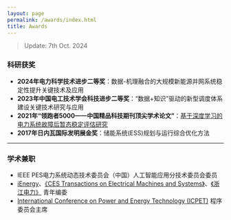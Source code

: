```yaml
---
layout: page
permalink: /awards/index.html
title: Awards
---
```


> Update: 7th Oct. 2024

### 科研获奖

- **2024年电力科学技术进步二等奖**：数据-机理融合的大规模新能源并网系统稳定性提升关键技术及应用<br>
- **2023年中国电工技术学会科技进步二等奖**：“数据+知识”驱动的新型调度体系建设关键技术研究与应用<br>
- **2021年“领跑者5000——中国精品科技期刊顶尖学术论文”**：[基于深度学习的电力系统故障后暂态稳定评估研究](https://kns.cnki.net/kcms2/article/abstract?v=sKJ9SXrFdEogCRwMBBZ84pje-75WkQA2mA1MmmcT0TJOnKKhjXgXhcCAoOBN496rClMmjlswYOc_xgjTjcEEAmRdnnfg0EyUAWV_RyFdnEX5HrlkIAuzE51cN1xZ7l_Y2mUHbcoHVCgjUwLRYcpa4_5UpLqXYXa9IgkZVVfVO5O18TpVR2RdaYnr3somOAPo&uniplatform=NZKPT&language=CHS)<br>
- **2017年日内瓦国际发明展金奖**：储能系统(ESS)规划与运行综合优化方法<br>

---

### 学术兼职

- IEEE PES电力系统动态技术委员会（中国）人工智能应用分技术委员会委员<br>
- [iEnergy](https://ieeexplore.ieee.org/xpl/RecentIssue.jsp?punumber=9732629)、[《CES Transactions on Electrical Machines and Systems》](http://www.cestems.org/)、[《浙江电力》](https://zjdl.cbpt.cnki.net/WKE3/WebPublication/index.aspx?mid=ZJDL) 青年编委<br>
- [International Conference on Power and Energy Technology (ICPET)](https://www.icpet.org/index.html) 程序委员会主席<br>


<br>
